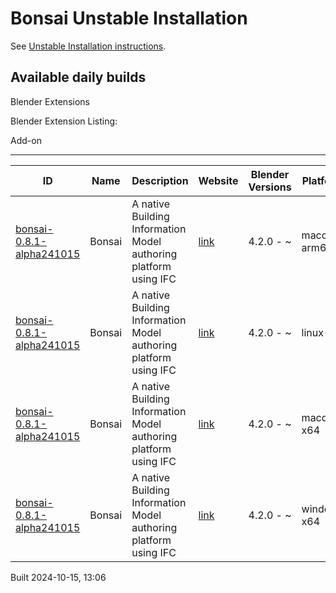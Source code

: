 # Bonsai Unstable Installation

See [Unstable Installation instructions](https://docs.bonsaibim.org/guides/development/installation.html#unstable-installation).

## Available daily builds




Blender Extensions


Blender Extension Listing:


Add\-on




---




| ID | Name | Description | Website | Blender Versions | Platforms | Size |
| --- | --- | --- | --- | --- | --- | --- |
| [bonsai\-0\.8\.1\-alpha241015](https://github.com/IfcOpenShell/IfcOpenShell/releases/download/bonsai-0.8.1-alpha241015/bonsai_py311-0.8.1-alpha241015-macos-arm64.zip?repository=https://raw.githubusercontent.com/IfcOpenShell/bonsai_unstable_repo/main/index.json&blender_version_min=4.2.0&platforms=macos-arm64) | Bonsai | A native Building Information Model authoring platform using IFC | [link](https://bonsaibim.org/) | 4\.2\.0 \- \~ | macos\-arm64 | 104\.3MB |
| [bonsai\-0\.8\.1\-alpha241015](https://github.com/IfcOpenShell/IfcOpenShell/releases/download/bonsai-0.8.1-alpha241015/bonsai_py311-0.8.1-alpha241015-linux-x64.zip?repository=https://raw.githubusercontent.com/IfcOpenShell/bonsai_unstable_repo/main/index.json&blender_version_min=4.2.0&platforms=linux-x64) | Bonsai | A native Building Information Model authoring platform using IFC | [link](https://bonsaibim.org/) | 4\.2\.0 \- \~ | linux\-x64 | 108\.5MB |
| [bonsai\-0\.8\.1\-alpha241015](https://github.com/IfcOpenShell/IfcOpenShell/releases/download/bonsai-0.8.1-alpha241015/bonsai_py311-0.8.1-alpha241015-macos-x64.zip?repository=https://raw.githubusercontent.com/IfcOpenShell/bonsai_unstable_repo/main/index.json&blender_version_min=4.2.0&platforms=macos-x64) | Bonsai | A native Building Information Model authoring platform using IFC | [link](https://bonsaibim.org/) | 4\.2\.0 \- \~ | macos\-x64 | 104\.4MB |
| [bonsai\-0\.8\.1\-alpha241015](https://github.com/IfcOpenShell/IfcOpenShell/releases/download/bonsai-0.8.1-alpha241015/bonsai_py311-0.8.1-alpha241015-windows-x64.zip?repository=https://raw.githubusercontent.com/IfcOpenShell/bonsai_unstable_repo/main/index.json&blender_version_min=4.2.0&platforms=windows-x64) | Bonsai | A native Building Information Model authoring platform using IFC | [link](https://bonsaibim.org/) | 4\.2\.0 \- \~ | windows\-x64 | 83\.6MB |


Built 2024\-10\-15, 13:06




